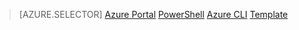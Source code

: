 > [AZURE.SELECTOR]
[Azure Portal](traffic-manager-get-started-create-profile-arm-azure-portal.md)
[PowerShell](traffic-manager-get-started-create-profile-arm-ps.md)
[Azure CLI](traffic-manager-get-started-create-profile-arm-cli.md)
[Template](traffic-manager-get-started-create-profile-arm-template.md)
